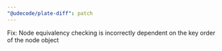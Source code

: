 ```yaml
---
"@udecode/plate-diff": patch
---
```


Fix: Node equivalency checking is incorrectly dependent on the key order of the node object
